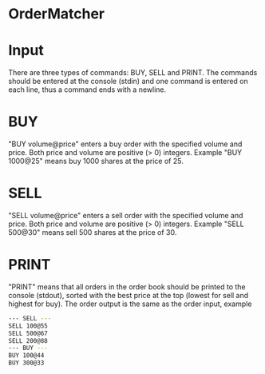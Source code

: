 # OrderMatcher

# Input
There are three types of commands: BUY, SELL and PRINT. The commands should be entered at the
console (stdin) and one command is entered on each line, thus a command ends with a newline.
# BUY
"BUY volume@price" enters a buy order with the specified volume and price. Both price and volume
are positive (> 0) integers. Example "BUY 1000@25" means buy 1000 shares at the price of 25.
# SELL
"SELL volume@price" enters a sell order with the specified volume and price. Both price and volume
are positive (> 0) integers. Example "SELL 500@30" means sell 500 shares at the price of 30.
# PRINT
"PRINT" means that all orders in the order book should be printed to the console (stdout), sorted
with the best price at the top (lowest for sell and highest for buy). The order output is the same as
the order input, example

```sh
--- SELL ---
SELL 100@55
SELL 500@67
SELL 200@88
--- BUY ---
BUY 100@44
BUY 300@33

```
